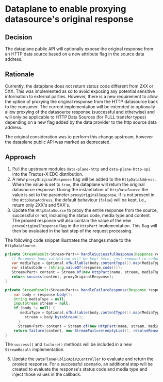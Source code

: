 # Dataplane to enable proxying datasource's original response

## Decision

The dataplane public API will optionally expose the original response from an HTTP data source based on a new attribute
flag in the source data address.

## Rationale

Currently, the dataplane does not return status code different from 2XX or 5XX. This was implemented as so to avoid
exposing any potential sensitive information to external parties.
However, there is a new requirement to allow the option of proxying the original response from the HTTP datasource back
to the consumer. The current implementation will be extended to optionally allow proxying of the datasource response
(successful and otherwise) and will only be applicable to HTTP Data Sources (for PULL transfer types) depending on a new
flag added by the data provider to the http source data address.

The original consideration was to perform this change upstream, however the dataplane public API was marked as
deprecated.

## Approach

1. Pull the upstream modules `data-plane-http` and `data-plane-http-spi` into the Tractus-X EDC distribution.
2. A new `proxyOriginalResponse` flag will be added to the `HttpDataAddress`. When the value is set to `true`, the
   dataplane will return the original datasource response. During the instantiation of `HttpDataSource` the value is set
   to the parameter `proxyOriginalResponse`. If is not present in the `HttpDataAddress`, the default behaviour (`false`)
   will be kept, i.e., return only 2XX's and 5XX's.
3. Update the `HttpDataSource` to proxy the entire response from the source, successful or not, including the status
   code, media type and content. The proxied response will also contain the value of the new `proxyOriginalResponse`
   flag in the `HttpPart` implementation. This flag will then be evaluated in the last step of the request processing.

The following code snippet illustrates the changes made to the `HttpDataSource`.

```java
private StreamResult<Stream<Part>> handleSuccessfulResponse(Response response) {
   // Response body validation will be kept here, just removed to reduce the noise.
   var mediaType = Optional.ofNullable(body.contentType()).map(MediaType::toString).orElse(OCTET_STREAM);
   var statusCode = (String.valueOf(response.code()));
   Stream<Part> content = Stream.of(new HttpPart(name, stream, mediaType, statusCode, proxyOriginalResponse));
   return success(content, proxyOriginalResponse);
}

private StreamResult<Stream<Part>> handleFailureResponse(Response response, String statusCode) {
    var body = response.body();
    String mediaType = null;
    InputStream stream = null;
    if (body != null) {
       mediaType = Optional.ofNullable(body.contentType()).map(MediaType::toString).orElse(OCTET_STREAM);
         stream = body.byteStream();
      }
      Stream<Part> content = Stream.of(new HttpPart(name, stream, mediaType, statusCode, proxyOriginalResponse));
    return failure(content, new StreamFailure(emptyList(), resolveReason(statusCode)));
}
```

The ```success()``` and ```failure()``` methods will be included in a new `StreamResult` implementation.

5. Update the `DataPlanePublicApiV2Controller` to evaluate and return the proxied response. For a successful scenario,
   an additional step will be created to evaluate the response's status code and media type and inject those values in
   the
   callback.